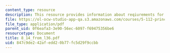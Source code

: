 ```yaml
---
content_type: resource
description: This resource provides information about reqiurements for degree of philosophy.
file: https://ol-ocw-studio-app-qa.s3.amazonaws.com/courses/5-112-principles-of-chemical-science-fall-2005/847c9de242afedd20b77fc5d29f9ccbb_8_14_from_l36.pdf
file_type: application/pdf
parent_uid: 0f6eafa3-3e90-56ec-6097-f69475356be6
resourcetype: Document
title: 8_14_from_l36.pdf
uid: 847c9de2-42af-edd2-0b77-fc5d29f9ccbb
---
```

